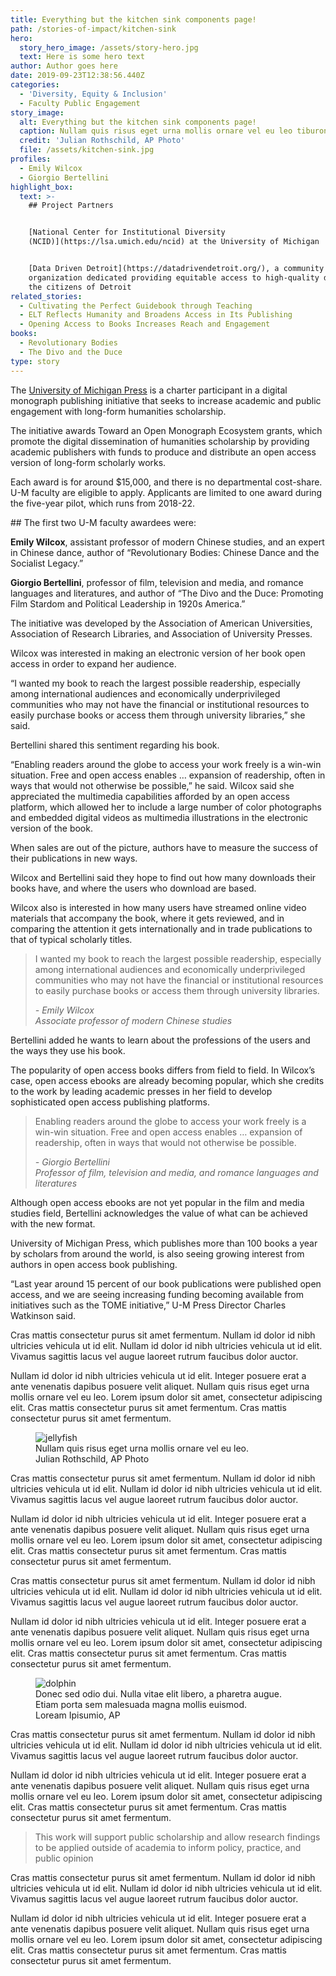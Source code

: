 ```yaml
---
title: Everything but the kitchen sink components page!
path: /stories-of-impact/kitchen-sink
hero:
  story_hero_image: /assets/story-hero.jpg
  text: Here is some hero text
author: Author goes here
date: 2019-09-23T12:38:56.440Z
categories:
  - 'Diversity, Equity & Inclusion'
  - Faculty Public Engagement
story_image:
  alt: Everything but the kitchen sink components page!
  caption: Nullam quis risus eget urna mollis ornare vel eu leo tiburon
  credit: 'Julian Rothschild, AP Photo'
  file: /assets/kitchen-sink.jpg
profiles:
  - Emily Wilcox
  - Giorgio Bertellini
highlight_box:
  text: >-
    ## Project Partners


    [National Center for Institutional Diversity
    (NCID)](https://lsa.umich.edu/ncid) at the University of Michigan


    [Data Driven Detroit](https://datadrivendetroit.org/), a community
    organization dedicated providing equitable access to high-quality data to
    the citizens of Detroit
related_stories:
  - Cultivating the Perfect Guidebook through Teaching
  - ELT Reflects Humanity and Broadens Access in Its Publishing
  - Opening Access to Books Increases Reach and Engagement
books:
  - Revolutionary Bodies
  - The Divo and the Duce
type: story
---
```

The [University of Michigan Press](https://www.press.umich.edu/) is a charter participant in a digital monograph publishing initiative that seeks to increase academic and public engagement with long-form humanities scholarship.

The initiative awards Toward an Open Monograph Ecosystem grants, which promote the digital dissemination of humanities scholarship by providing academic publishers with funds to produce and distribute an open access version of long-form scholarly works.

Each award is for around $15,000, and there is no departmental cost-share. U-M faculty are eligible to apply. Applicants are limited to one award during the five-year pilot, which runs from 2018-22.

<div class="lg:float-right lg:-mr-64 lg:w-3/5 border-l-8 border-sea-blue px-6 pt-6 ml-6 mb-4" markdown="1">
## The first two U-M faculty awardees were:

**Emily Wilcox**, assistant professor of modern Chinese studies, and an expert in Chinese dance, author of “Revolutionary Bodies: Chinese Dance and the Socialist Legacy.”

**Giorgio Bertellini**, professor of film, television and media, and romance languages and literatures, and author of “The Divo and the Duce: Promoting Film Stardom and Political Leadership in 1920s America.”

</div>

The initiative was developed by the Association of American Universities, Association of Research Libraries, and Association of University Presses.

Wilcox was interested in making an electronic version of her book open access in order to expand her audience. 

“I wanted my book to reach the largest possible readership, especially among international audiences and economically underprivileged communities who may not have the financial or institutional resources to easily purchase books or access them through university libraries,” she said. 

Bertellini shared this sentiment regarding his book. 

“Enabling readers around the globe to access your work freely is a win-win situation. Free and open access enables … expansion of readership, often in ways that would not otherwise be possible,” he said.  Wilcox said she appreciated the multimedia capabilities afforded by an open access platform, which allowed her to include a large number of color photographs and embedded digital videos as multimedia illustrations in the electronic version of the book.

When sales are out of the picture, authors have to measure the success of their publications in new ways.

Wilcox and Bertellini said they hope to find out how many downloads their books have, and where the users who download are based.

Wilcox also is interested in how many users have streamed online video materials that accompany the book, where it gets reviewed, and in comparing the attention it gets internationally and in trade publications to that of typical scholarly titles.

<blockquote class="quote full yellow"><p>I wanted my book to reach the largest possible readership, especially among international audiences and economically underprivileged communities who may not have the financial or institutional resources to easily purchase books or access them through university libraries.</p><footer><cite>- Emily Wilcox<br>Associate professor of modern Chinese studies</cite></footer></blockquote>

Bertellini added he wants to learn about the professions of the users and the ways they use his book.

The popularity of open access books differs from field to field. In Wilcox’s case, open access ebooks are already becoming popular, which she credits to the work by leading academic presses in her field to develop sophisticated open access publishing platforms.

<blockquote class="quote floated blue"><p>Enabling readers around the globe to access your work freely is a win-win situation. Free and open access enables … expansion of readership, often in ways that would not otherwise be possible.</p><footer><cite>- Giorgio Bertellini<br>Professor of film, television and media, and romance languages and literatures</cite></footer></blockquote>

Although open access ebooks are not yet popular in the film and media studies field, Bertellini acknowledges the value of what can be achieved with the new format.

University of Michigan Press, which publishes more than 100 books a year by scholars from around the world, is also seeing growing interest from authors in open access book publishing.

“Last year around 15 percent of our book publications were published open access, and we are seeing increasing funding becoming available from initiatives such as the TOME initiative,”  U-M Press Director Charles Watkinson said.

Cras mattis consectetur purus sit amet fermentum. Nullam id dolor id nibh ultricies vehicula ut id elit. Nullam id dolor id nibh ultricies vehicula ut id elit. Vivamus sagittis lacus vel augue laoreet rutrum faucibus dolor auctor.

Nullam id dolor id nibh ultricies vehicula ut id elit. Integer posuere erat a ante venenatis dapibus posuere velit aliquet. Nullam quis risus eget urna mollis ornare vel eu leo. Lorem ipsum dolor sit amet, consectetur adipiscing elit. Cras mattis consectetur purus sit amet fermentum. Cras mattis consectetur purus sit amet fermentum.

<figure class="advanced-image md:float-left md:mr-8 mb-4 -ml-32"><img src="/assets/so-s-18-biology-benzie-p-2-104.jpg" alt="jellyfish"><figcaption class="text-slate-grey mt-2">Nullam quis risus eget urna mollis ornare vel eu leo.<div class="text-xs mb-2">Julian Rothschild, AP Photo</div><div class="w-40 h-1 bg-michigan-blue"></div></figcaption></figure>

Cras mattis consectetur purus sit amet fermentum. Nullam id dolor id nibh ultricies vehicula ut id elit. Nullam id dolor id nibh ultricies vehicula ut id elit. Vivamus sagittis lacus vel augue laoreet rutrum faucibus dolor auctor.

Nullam id dolor id nibh ultricies vehicula ut id elit. Integer posuere erat a ante venenatis dapibus posuere velit aliquet. Nullam quis risus eget urna mollis ornare vel eu leo. Lorem ipsum dolor sit amet, consectetur adipiscing elit. Cras mattis consectetur purus sit amet fermentum. Cras mattis consectetur purus sit amet fermentum.

Cras mattis consectetur purus sit amet fermentum. Nullam id dolor id nibh ultricies vehicula ut id elit. Nullam id dolor id nibh ultricies vehicula ut id elit. Vivamus sagittis lacus vel augue laoreet rutrum faucibus dolor auctor.

Nullam id dolor id nibh ultricies vehicula ut id elit. Integer posuere erat a ante venenatis dapibus posuere velit aliquet. Nullam quis risus eget urna mollis ornare vel eu leo. Lorem ipsum dolor sit amet, consectetur adipiscing elit. Cras mattis consectetur purus sit amet fermentum. Cras mattis consectetur purus sit amet fermentum.

<figure class="advanced-image md:float-right md:ml-8 mb-4 -mr-32"><img src="/assets/so-s-18-biology-benzie-p-1-77-2.jpg" alt="dolphin"><figcaption class="text-slate-grey mt-2">Donec sed odio dui. Nulla vitae elit libero, a pharetra augue. Etiam porta sem malesuada magna mollis euismod.<div class="text-xs mb-2">Loream Ipisumio, AP</div><div class="w-40 h-1 bg-michigan-blue"></div></figcaption></figure>

Cras mattis consectetur purus sit amet fermentum. Nullam id dolor id nibh ultricies vehicula ut id elit. Nullam id dolor id nibh ultricies vehicula ut id elit. Vivamus sagittis lacus vel augue laoreet rutrum faucibus dolor auctor.

Nullam id dolor id nibh ultricies vehicula ut id elit. Integer posuere erat a ante venenatis dapibus posuere velit aliquet. Nullam quis risus eget urna mollis ornare vel eu leo. Lorem ipsum dolor sit amet, consectetur adipiscing elit. Cras mattis consectetur purus sit amet fermentum. Cras mattis consectetur purus sit amet fermentum.

> This work will support public scholarship and allow research findings to be applied outside of academia to inform policy, practice, and public opinion

Cras mattis consectetur purus sit amet fermentum. Nullam id dolor id nibh ultricies vehicula ut id elit. Nullam id dolor id nibh ultricies vehicula ut id elit. Vivamus sagittis lacus vel augue laoreet rutrum faucibus dolor auctor.

Nullam id dolor id nibh ultricies vehicula ut id elit. Integer posuere erat a ante venenatis dapibus posuere velit aliquet. Nullam quis risus eget urna mollis ornare vel eu leo. Lorem ipsum dolor sit amet, consectetur adipiscing elit. Cras mattis consectetur purus sit amet fermentum. Cras mattis consectetur purus sit amet fermentum.

